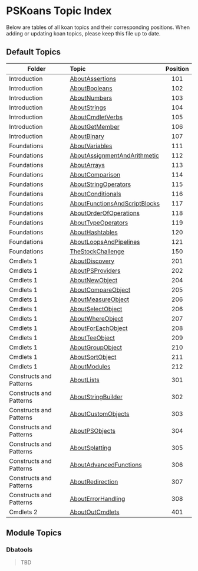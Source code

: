 # PSKoans Topic Index

Below are tables of all koan topics and their corresponding positions.
When adding or updating koan topics, please keep this file up to date.

## Default Topics

| Folder                  | Topic                                                          | Position |
| ----------------------- | :------------------------------------------------------------- | :------: |
| Introduction            | [AboutAssertions][AboutAssertions]                             |   101    |
| Introduction            | [AboutBooleans][AboutBooleans]                                 |   102    |
| Introduction            | [AboutNumbers][AboutNumbers]                                   |   103    |
| Introduction            | [AboutStrings][AboutStrings]                                   |   104    |
| Introduction            | [AboutCmdletVerbs][AboutCmdletVerbs]                           |   105    |
| Introduction            | [AboutGetMember][AboutGetMember]                               |   106    |
| Introduction            | [AboutBinary][AboutBinary]                                     |   107    |
| Foundations             | [AboutVariables][AboutVariables]                               |   111    |
| Foundations             | [AboutAssignmentAndArithmetic][AboutAssignmentAndArithmetic]   |   112    |
| Foundations             | [AboutArrays][AboutArrays]                                     |   113    |
| Foundations             | [AboutComparison][AboutComparison]                             |   114    |
| Foundations             | [AboutStringOperators][AboutStringOperators]                   |   115    |
| Foundations             | [AboutConditionals][AboutConditionals]                         |   116    |
| Foundations             | [AboutFunctionsAndScriptBlocks][AboutFunctionsAndScriptBlocks] |   117    |
| Foundations             | [AboutOrderOfOperations][AboutOrderOfOperations]               |   118    |
| Foundations             | [AboutTypeOperators][AboutTypeOperators]                       |   119    |
| Foundations             | [AboutHashtables][AboutHashtables]                             |   120    |
| Foundations             | [AboutLoopsAndPipelines][AboutLoopsAndPipelines]               |   121    |
| Foundations             | [TheStockChallenge][TheStockChallenge]                         |   150    |
| Cmdlets 1               | [AboutDiscovery][AboutDiscovery]                               |   201    |
| Cmdlets 1               | [AboutPSProviders][AboutPSProviders]                           |   202    |
| Cmdlets 1               | [AboutNewObject][AboutNewObject]                               |   204    |
| Cmdlets 1               | [AboutCompareObject][AboutCompareObject]                       |   205    |
| Cmdlets 1               | [AboutMeasureObject][AboutMeasureObject]                       |   206    |
| Cmdlets 1               | [AboutSelectObject][AboutSelectObject]                         |   206    |
| Cmdlets 1               | [AboutWhereObject][AboutWhereObject]                           |   207    |
| Cmdlets 1               | [AboutForEachObject][AboutForEachObject]                       |   208    |
| Cmdlets 1               | [AboutTeeObject][AboutTeeObject]                               |   209    |
| Cmdlets 1               | [AboutGroupObject][AboutGroupObject]                           |   210    |
| Cmdlets 1               | [AboutSortObject][AboutSortObject]                             |   211    |
| Cmdlets 1               | [AboutModules][AboutModules]                                   |   212    |
| Constructs and Patterns | [AboutLists][AboutLists]                                       |   301    |
| Constructs and Patterns | [AboutStringBuilder][AboutStringBuilder]                       |   302    |
| Constructs and Patterns | [AboutCustomObjects][AboutCustomObjects]                       |   303    |
| Constructs and Patterns | [AboutPSObjects][AboutPSObjects]                               |   304    |
| Constructs and Patterns | [AboutSplatting][AboutSplatting]                               |   305    |
| Constructs and Patterns | [AboutAdvancedFunctions][AboutAdvancedFunctions]               |   306    |
| Constructs and Patterns | [AboutRedirection][AboutRedirection]                           |   307    |
| Constructs and Patterns | [AboutErrorHandling][AboutErrorHandling]                       |   308    |
| Cmdlets 2               | [AboutOutCmdlets][AboutOutCmdlets]                             |   401    |

## Module Topics

### Dbatools

> TBD

<!-- Links for default koan topics -->

[AboutAssertions]: PSKoans/Koans/Introduction/AboutAssertions.Koans.ps1
[AboutBooleans]: PSKoans/Koans/Introduction/AboutBooleans.Koans.ps1
[AboutNumbers]: PSKoans/Koans/Introduction/AboutNumbers.Koans.ps1
[AboutStrings]: PSKoans/Koans/Introduction/AboutStrings.Koans.ps1
[AboutCmdletVerbs]: PSKoans/Koans/Introduction/AboutCmdletVerbs.Koans.ps1
[AboutGetMember]: PSKoans/Koans/Introduction/AboutGetMember.Koans.ps1
[AboutBinary]: PSKoans/Koans/Introduction/AboutBinary.Koans.ps1
[AboutVariables]: PSKoans/Koans/Foundations/AboutVariables.Koans.ps1
[AboutAssignmentAndArithmetic]: PSKoans/Koans/Foundations/AboutAssignmentAndArithmetic.Koans.ps1
[AboutArrays]: PSKoans/Koans/Foundations/AboutArrays.Koans.ps1
[AboutComparison]: PSKoans/Koans/Foundations/AboutComparison.Koans.ps1
[AboutStringOperators]: PSKoans/Koans/Foundations/AboutStringOperators.Koans.ps1
[AboutConditionals]: PSKoans/Koans/Foundations/AboutConditionals.Koans.ps1
[AboutFunctionsAndScriptBlocks]: PSKoans/Koans/Foundations/AboutFunctionsAndScriptBlocks.Koans.ps1
[AboutOrderOfOperations]: PSKoans/Koans/Foundations/AboutOrderOfOperations.Koans.ps1
[AboutTypeOperators]: PSKoans/Koans/Foundations/AboutTypeOperators.Koans.ps1
[AboutHashtables]: PSKoans/Koans/Foundations/AboutHashtables.Koans.ps1
[AboutLoopsAndPipelines]: PSKoans/Koans/Foundations/AboutLoopsAndPipelines.Koans.ps1
[TheStockChallenge]: PSKoans/Koans/Katas/TheStockChallenge.Koans.ps1
[AboutDiscovery]: PSKoans/Koans/Cmdlets%201/AboutDiscovery.Koans.ps1
[AboutPSProviders]: PSKoans/Koans/Cmdlets%201/AboutPSProviders.Koans.ps1
[AboutNewObject]: PSKoans/Koans/Cmdlets%201/AboutNewObject.Koans.ps1
[AboutCompareObject]: PSKoans/Koans/Cmdlets%201/AboutCompareObject.Koans.ps1
[AboutMeasureObject]: PSKoans/Koans/Cmdlets%201/AboutMeasureObject.Koans.ps1
[AboutSelectObject]: PSKoans/Koans/Cmdlets%201/AboutSelectObject.Koans.ps1
[AboutWhereObject]: PSKoans/Koans/Cmdlets%201/AboutWhereObject.Koans.ps1
[AboutForEachObject]: PSKoans/Koans/Cmdlets%201/AboutForEachObject.Koans.ps1
[AboutTeeObject]: PSKoans/Koans/Cmdlets%201/AboutTeeObject.Koans.ps1
[AboutGroupObject]: PSKoans/Koans/Cmdlets%201/AboutGroupObject.Koans.ps1
[AboutSortObject]: PSKoans/Koans/Cmdlets%201/AboutSortObject.Koans.ps1
[AboutModules]: PSKoans/Koans/Cmdlets%201/AboutModules.Koans.ps1
[AboutLists]: PSKoans/Koans/Constructs%20and%20Patterns/AboutLists.Koans.ps1
[AboutStringBuilder]: PSKoans/Koans/Constructs%20and%20Patterns/AboutStringBuilder.Koans.ps1
[AboutCustomObjects]: PSKoans/Koans/Constructs%20and%20Patterns/AboutCustomObjects.Koans.ps1
[AboutPSObjects]: PSKoans/Koans/Constructs%20and%20Patterns/AboutPSObjects.Koans.ps1
[AboutSplatting]: PSKoans/Koans/Constructs%20and%20Patterns/AboutSplatting.Koans.ps1
[AboutAdvancedFunctions]: PSKoans/Koans/Constructs%20and%20Patterns/AboutAdvancedFunctions.Koans.ps1
[AboutRedirection]: PSKoans/Koans/Constructs%20and%20Patterns/AboutRedirection.Koans.ps1
[AboutErrorHandling]: PSKoans/Koans/Constructs%20and%20Patterns/AboutErrorHandling.Koans.ps1
[AboutOutCmdlets]: PSKoans/Koans/Cmdlets%202/AboutOutCmdlets.Koans.ps1

<!-- Add links for koans from other modules below this line -->
